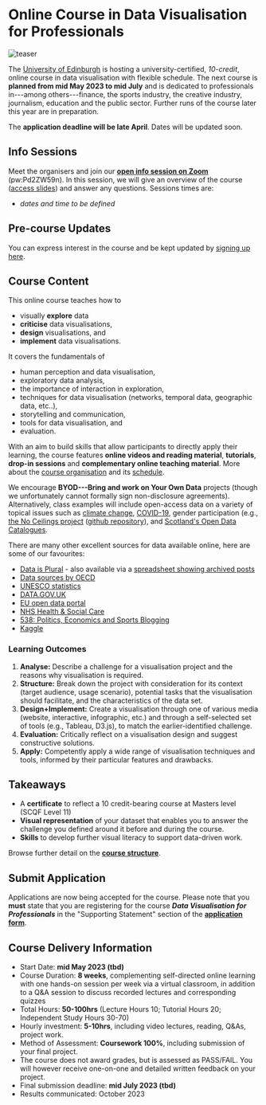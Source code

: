# Online Course in Data Visualisation for Professionals

![teaser](images/teaser.png)

The [University of Edinburgh](https://www.ed.ac.uk) is hosting a university-certified, _10-credit_, online course in data visualisation with flexible schedule. The next course is __planned from mid May 2023 to mid July__ and is dedicated to professionals in---among others---finance, the sports industry, the creative industry, journalism, education and the public sector. Further runs of the course later this year are in preparation. 

The **application deadline will be late April**. Dates will be updated soon.
 
## Info Sessions
Meet the organisers and join our **[open info session on Zoom](https://ed-ac-uk.zoom.us/j/9015871567)** (pw:Pd2ZW59n). In this session, we will give an overview of the course ([access slides](https://docs.google.com/presentation/d/1Y_8wtHCoevBhdIszV969bC7928xsoUp4PuJkoU-BRtc/edit?usp=sharing)) and answer any questions. Sessions times are:
* _dates and time to be defined_


## Pre-course Updates
You can express interest in the course and be kept updated by [signing up here](https://forms.gle/My2yhyJVVXwwu1eT8).

## Course Content
This online course teaches how to
* visually __explore__ data
* __criticise__ data visualisations, 
* __design__ visualisations, and 
* __implement__ data visualisations. 

It covers the fundamentals of 
* human perception and data visualisation, 
* exploratory data analysis,
* the importance of interaction in exploration, 
* techniques for data visualisation (networks, temporal data, geographic data, etc..), 
* storytelling and communication,
* tools for data visualisation, and
* evaluation.

With an aim to build skills that allow participants to directly apply their learning, the course features __online videos and reading material__, __tutorials__, __drop-in sessions__ and __complementary online teaching material__. More about the [course organisation](organisation.html) and its [schedule](content.html).

We encourage **BYOD---Bring and work on Your Own Data** projects (though we unfortunately cannot formally sign non-disclosure agreements). Alternatively, class examples will include open-access data on a variety of topical issues such as [climate change](https://climateknowledgeportal.worldbank.org), [COVID-19](https://github.com/CSSEGISandData/COVID-19), gender participation (e.g., [the No Ceilings project](http://www.noceilings.org/about) ([github repository](https://github.com/fathominfo/noceilings-data)), and [Scotland's Open Data Catalogues](http://okfnscot.github.io/open-data-scotland).

There are many other excellent sources for data available online, here are some of our favourites:

* [Data is Plural](https://www.data-is-plural.com/) - also available via a [spreadsheet showing archived posts](https://docs.google.com/spreadsheets/d/1wZhPLMCHKJvwOkP4juclhjFgqIY8fQFMemwKL2c64vk/edit?usp=sharing)
* [Data sources by OECD](https://data.oecd.org/)
* [UNESCO statistics](http://uis.unesco.org/en/home)
* [DATA.GOV.UK](https://data.gov.uk/)
* [EU open data portal](http://data.europa.eu/euodp/en/data/)
* [NHS Health & Social Care](http://content.digital.nhs.uk/home)
* [538: Politics, Economics and Sports Blogging](http://fivethirtyeight.com/)
* [Kaggle](https://www.kaggle.com/datasets)

### Learning Outcomes
1. **Analyse:** Describe a challenge for a visualisation project and the reasons why visualisation is required. 
2. **Structure:** Break down the project with consideration for its context (target audience, usage scenario), potential tasks that the visualisation should facilitate, and the characteristics of the data set.
3. **Design+Implement:** Create a visualisation through one of various media (website, interactive, infographic, etc.) and through a self-selected set of tools (e.g., Tableau, D3.js), to match the earlier-identified challenge.
4. **Evaluation:** Critically reflect on a visualisation design and suggest constructive solutions. 
5. **Apply:** Competently apply a wide range of visualisation techniques and tools, informed by their particular features and drawbacks.

## Takeaways 
* A **certificate** to reflect a 10 credit-bearing course at Masters level (SCQF Level 11)
* **Visual representation** of your dataset that enables you to answer the challenge you defined around it before and during the course.
* **Skills** to develop further visual literacy to support data-driven work.

Browse further detail on the __[course structure](organisation.md)__.

<!-- ## Focus Groups -->

## **Submit Application** 

Applications are now being accepted for the course. Please note that you **must** state that you are registering for the course ***Data Visualisation for Professionals*** in the "Supporting Statement" section of the [__application form__](https://forms.office.com/Pages/ResponsePage.aspx?id=sAafLmkWiUWHiRCgaTTcYSh2MWKVoxpLrG5A3l7A6AdUQUJETVM0UTFITEVQVzZNTUVFTVhEOU1QTS4u&wdLOR=c675E99C0-A068-A34E-A6DE-B7F0B62FBEF5).

## Course Delivery Information
* Start Date: __mid May 2023 (tbd)__
* Course Duration: __8 weeks__, complementing self-directed online learning with one hands-on session per week via a virtual classroom, in addition to a Q&amp;A session to discuss recorded lectures and corresponding quizzes
* Total Hours: __50-100hrs__ (Lecture Hours 10; Tutorial Hours 20; Independent Study Hours 30-70) 
* Hourly investment: __5-10hrs__, including video lectures, reading, Q&As, project work.
* Method of Assessment: __Coursework 100%__, including submission of your final project. 
* The course does not award grades, but is assessed as PASS/FAIL. You will however receive one-on-one and detailed written feedback on your project.
* Final submission deadline: __mid July 2023 (tbd)__
* Results communicated: October 2023
